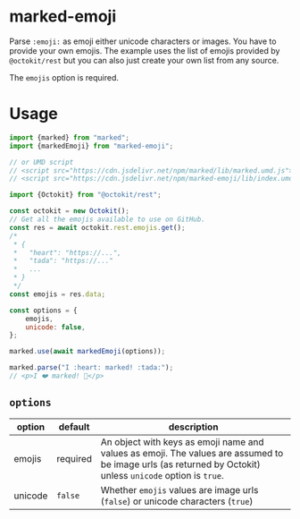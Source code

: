 # marked-emoji
Parse `:emoji:` as emoji either unicode characters or images. You have to provide your own emojis. The example uses the list of emojis provided by `@octokit/rest` but you can also just create your own list from any source.

The `emojis` option is required.

# Usage

```js
import {marked} from "marked";
import {markedEmoji} from "marked-emoji";

// or UMD script
// <script src="https://cdn.jsdelivr.net/npm/marked/lib/marked.umd.js"></script>
// <script src="https://cdn.jsdelivr.net/npm/marked-emoji/lib/index.umd.js"></script>

import {Octokit} from "@octokit/rest";

const octokit = new Octokit();
// Get all the emojis available to use on GitHub.
const res = await octokit.rest.emojis.get();
/*
 * {
 *   "heart": "https://...",
 *   "tada": "https://..."
 *   ...
 * }
 */
const emojis = res.data;

const options = {
	emojis,
	unicode: false,
};

marked.use(await markedEmoji(options));

marked.parse("I :heart: marked! :tada:");
// <p>I ❤️ marked! 🎉</p>
```

## `options`

| option | default | description |
|--------|---------|-------------|
| emojis | required | An object with keys as emoji name and values as emoji. The values are assumed to be image urls (as returned by Octokit) unless `unicode` option is `true`. |
| unicode | `false` | Whether `emojis` values are image urls (`false`) or unicode characters (`true`) |

